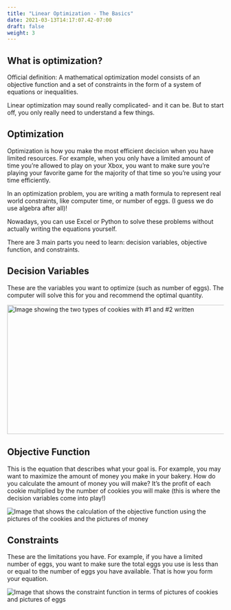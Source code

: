 ```yaml
---
title: "Linear Optimization - The Basics"
date: 2021-03-13T14:17:07.42-07:00
draft: false
weight: 3
---
```



## What is optimization?
Official definition: A mathematical optimization model consists of an objective function and a set of constraints in the form of a system of equations or inequalities.

Linear optimization may sound really complicated- and it can be. But to start off, you only really need to understand a few things.

## Optimization

Optimization is how you make the most efficient decision when you have limited resources. For example, when you only have a limited amount of time you’re allowed to play on your Xbox, you want to make sure you’re playing your favorite game for the majority of that time so you’re using your time efficiently.

In an optimization problem, you are writing a math formula to represent real world constraints, like computer time, or number of eggs. (I guess we do use algebra after all)! 

Nowadays, you can use Excel or Python to solve these problems without actually writing the equations yourself. 

There are 3 main parts you need to learn: decision variables, objective function, and constraints.

## Decision Variables 

These are the variables you want to optimize (such as number of eggs). The computer will solve this for you and recommend the optimal quantity. 
 
<img src= ../img/decision_var.jpg alt="Image showing the two types of cookies with #1 and #2 written" width="600" height="300">

## Objective Function

This is the equation that describes what your goal is. For example, you may want to maximize the amount of money you make in your bakery. How do you calculate the amount of money you will make? It’s the profit of each cookie multiplied by the number of cookies you will make (this is where the decision variables come into play!)
 
![Image that shows the calculation of the objective function using the pictures of the cookies and the pictures of money](../img/objective_function.jpg)

## Constraints 

These are the limitations you have. For example, if you have a limited number of eggs, you want to make sure the total eggs you use is less than or equal to the number of eggs you have available. That is how you form your equation. 


![Image that shows the constraint function in terms of pictures of cookies and pictures of eggs](../img/constraint_equation.jpg)
